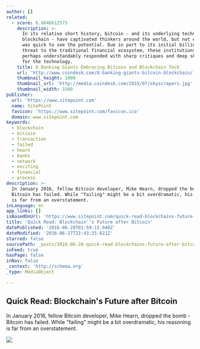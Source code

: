 ```yaml
---
author: []
related:
  - score: 0.8846612573
    description: >-
      In its relative short history, bitcoin - and its underlying technology the
      blockchain - have captivated thinkers around the world, but not everyone
      was quick to see the potential. Due in part to its initial billing as a
      threat to the traditional financial ecosystem, these institutions have
      perhaps understandably responded with sharp critiques and deep skepticism
      for the technology.
    title: 8 Banking Giants Embracing Bitcoin and Blockchain Tech
    url: 'http://www.coindesk.com/8-banking-giants-bitcoin-blockchain/'
    thumbnail_height: 1000
    thumbnail_url: 'http://media.coindesk.com/2015/07/skyscrapers.jpg'
    thumbnail_width: 1500
publisher:
  url: 'https://www.sitepoint.com'
  name: SitePoint
  favicon: 'https://www.sitepoint.com/favicon.ico'
  domain: www.sitepoint.com
keywords:
  - blockchain
  - bitcoin
  - transaction
  - failed
  - hearn
  - banks
  - network
  - exciting
  - financial
  - process
description: >-
  In January 2016, fellow Bitcoin developer, Mike Hearn, dropped the bomb -
  Bitcoin has failed. While "failing" might be a bit overdramatic, his reasoning
  is far from an overstatement.
inLanguage: en
app_links: []
isBasedOnUrl: 'https://www.sitepoint.com/quick-read-blockchains-future-after-bitcoin/'
title: 'Quick Read: Blockchain''s Future after Bitcoin'
datePublished: '2016-06-28T01:59:15.048Z'
dateModified: '2016-06-27T22:43:25.821Z'
starred: false
sourcePath: _posts/2016-06-28-quick-read-blockchains-future-after-bitcoin.md
inFeed: true
hasPage: false
inNav: false
_context: 'http://schema.org'
_type: MediaObject

---
```

<article style=""><h1>Quick Read: Blockchain's Future after Bitcoin</h1><p>In January 2016, fellow Bitcoin developer, Mike Hearn, dropped the bomb - Bitcoin has failed. While "failing" might be a bit overdramatic, his reasoning is far from an overstatement.</p><img src="https://www.sitepoint.com/wp-content/themes/sitepoint/assets/images/icon.programming.png" /></article>
